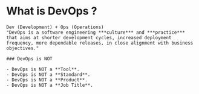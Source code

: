 # What is DevOps ?

    Dev (Development) + Ops (Operations)
    "DevOps is a software engineering ***culture*** and ***practice*** that aims at shorter development cycles, increased deployment frequency, more dependable releases, in close alignment with business objectives."

    ### DevOps is NOT

    - DevOps is NOT a **Tool**.
    - DevOps is NOT a **Standard**.
    - DevOps is NOT a **Product**.
    - DevOps is NOT a **Job Title**.